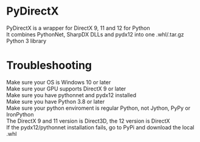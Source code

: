 # PyDirectX
PyDirectX is a wrapper for DirectX 9, 11 and 12 for Python <br>
It combines PythonNet, SharpDX DLLs and pydx12 into one .whl/.tar.gz Python 3 library <br>
# Troubleshooting
Make sure your OS is Windows 10 or later <br>
Make sure your GPU supports DirectX 9 or later <br>
Make sure you have pythonnet and pydx12 installed <br>
Make sure you have Python 3.8 or later <br>
Make sure your python enviroment is regular Python, not Jython, PyPy or IronPython <br>
The DirectX 9 and 11 version is Direct3D, the 12 version is DirectX <br>
If the pydx12/pythonnet installation fails, go to PyPi and download the local .whl <br>
